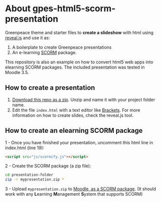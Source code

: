 # About gpes-html5-scorm-presentation

Greenpeace theme and starter files to **create a slideshow** with html using [reveal.js](https://revealjs.com/) and use it as:

1. A boilerplate to create Greenpeace presentations 
2. An e-learning [SCORM](https://en.wikipedia.org/wiki/Sharable_Content_Object_Reference_Model) package.

This repository is also an example on how to convert html5 web apps into elearning SCORM packages. The included presentation was tested in Moodle 3.5.

## How to create a presentation

1. [Download this repo as a zip](https://github.com/greenpeace/gpes-html5-scorm-presentation/archive/master.zip). Unzip and name it with your project folder name.
2. Edit the file `index.html` with a text editor like [Brackets](http://brackets.io/). For more information on how to create slides, check the reveal.js tool.

## How to create an elearning SCORM package

1 - Once you have finished your presentation, uncomment this html line in index.html (line 19):

```html
<script src="js/scormify.js"></script>
```

2 - Create the SCORM package (a zip file):

```bash
cd presentation-folder
zip -r mypresentation.zip *
```

3 - Upload `mypresentation.zip` to [Moodle, as a SCORM package](https://docs.moodle.org/36/en/SCORM_settings). (It should work with any **L**earning **M**anagement **S**ystem that supports SCORM)
